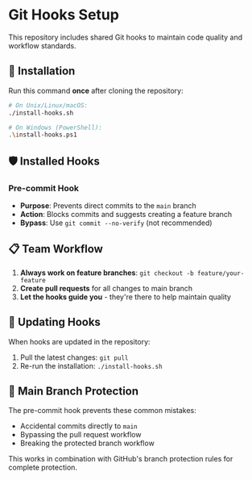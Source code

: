 # Git Hooks Setup

This repository includes shared Git hooks to maintain code quality and workflow standards.

## 🔧 Installation

Run this command **once** after cloning the repository:

```bash
# On Unix/Linux/macOS:
./install-hooks.sh

# On Windows (PowerShell):
.\install-hooks.ps1
```

## 🛡️ Installed Hooks

### Pre-commit Hook
- **Purpose**: Prevents direct commits to the `main` branch
- **Action**: Blocks commits and suggests creating a feature branch
- **Bypass**: Use `git commit --no-verify` (not recommended)

## 📋 Team Workflow

1. **Always work on feature branches**: `git checkout -b feature/your-feature`
2. **Create pull requests** for all changes to main branch
3. **Let the hooks guide you** - they're there to help maintain quality

## 🔄 Updating Hooks

When hooks are updated in the repository:
1. Pull the latest changes: `git pull`  
2. Re-run the installation: `./install-hooks.sh`

## 🚫 Main Branch Protection

The pre-commit hook prevents these common mistakes:
- Accidental commits directly to `main`
- Bypassing the pull request workflow
- Breaking the protected branch workflow

This works in combination with GitHub's branch protection rules for complete protection.
